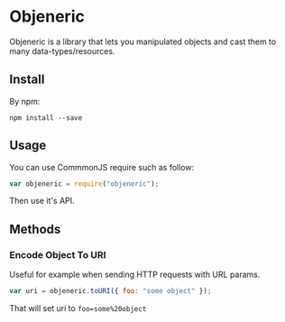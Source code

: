 # Objeneric

Objeneric is a library that lets you manipulated objects and cast them to many data-types/resources.

## Install

By npm:

```
npm install --save
```

## Usage

You can use CommmonJS require such as follow:

``` javascript
var objeneric = require("objeneric");
```

Then use it's API.

## Methods


### Encode Object To URI

Useful for example when sending HTTP requests with URL params.

``` javascript
var uri = objeneric.toURI({ foo: "some object" });
```

That will set uri to `foo=some%20object`
